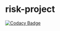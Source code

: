 # risk-project
[![Codacy Badge](https://api.codacy.com/project/badge/Grade/21c748e3ef9b463390d844a83fdfc7da)](https://app.codacy.com/app/Ryan10101996/risk-project?utm_source=github.com&utm_medium=referral&utm_content=Zgonz19/risk-project&utm_campaign=Badge_Grade_Dashboard)